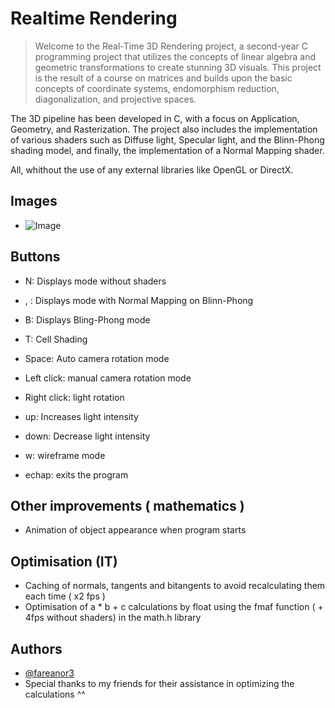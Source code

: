 # Realtime Rendering

> Welcome to the Real-Time 3D Rendering project, a second-year C programming project that utilizes the concepts of linear algebra and geometric transformations to create stunning 3D visuals. This project is the result of a course on matrices and builds upon the basic concepts of coordinate systems, endomorphism reduction, diagonalization, and projective spaces.

The 3D pipeline has been developed in C, with a focus on Application, Geometry, and Rasterization. The project also includes the implementation of various shaders such as Diffuse light, Specular light, and the Blinn-Phong shading model, and finally, the implementation of a Normal Mapping shader.

All, whithout the use of any external libraries like OpenGL or DirectX.

## Images

- ![Image]()

## Buttons

- N: Displays mode without shaders
- , : Displays mode with Normal Mapping on Blinn-Phong
- B: Displays Bling-Phong mode
- T: Cell Shading
- Space: Auto camera rotation mode
- Left click: manual camera rotation mode
- Right click: light rotation
- up: Increases light intensity
- down: Decrease light intensity

- w: wireframe mode
- echap: exits the program

## Other improvements ( mathematics )

- Animation of object appearance when program starts

## Optimisation (IT)

- Caching of normals, tangents and bitangents to avoid recalculating them each time ( x2 fps )
- Optimisation of a * b + c calculations by float using the fmaf function ( + 4fps without shaders) in the math.h library

## Authors

- [@fareanor3](https://github.com/fareanor3)
- Special thanks to my friends for their assistance in optimizing the calculations ^^
